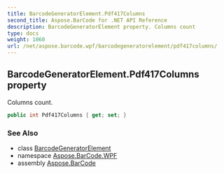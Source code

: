 ```yaml
---
title: BarcodeGeneratorElement.Pdf417Columns
second_title: Aspose.BarCode for .NET API Reference
description: BarcodeGeneratorElement property. Columns count
type: docs
weight: 1060
url: /net/aspose.barcode.wpf/barcodegeneratorelement/pdf417columns/
---
```

## BarcodeGeneratorElement.Pdf417Columns property

Columns count.

```csharp
public int Pdf417Columns { get; set; }
```

### See Also

* class [BarcodeGeneratorElement](../)
* namespace [Aspose.BarCode.WPF](../../barcodegeneratorelement/)
* assembly [Aspose.BarCode](../../../)


